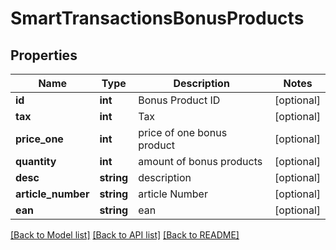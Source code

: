 # SmartTransactionsBonusProducts

## Properties
Name | Type | Description | Notes
------------ | ------------- | ------------- | -------------
**id** | **int** | Bonus Product ID | [optional] 
**tax** | **int** | Tax | [optional] 
**price_one** | **int** | price of one bonus product | [optional] 
**quantity** | **int** | amount of bonus products | [optional] 
**desc** | **string** | description | [optional] 
**article_number** | **string** | article Number | [optional] 
**ean** | **string** | ean | [optional] 

[[Back to Model list]](../README.md#documentation-for-models) [[Back to API list]](../README.md#documentation-for-api-endpoints) [[Back to README]](../README.md)


